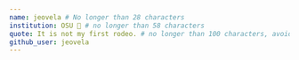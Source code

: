 ```yaml
---
name: jeovela # No longer than 28 characters
institution: OSU 🚩 # no longer than 58 characters
quote: It is not my first rodeo. # no longer than 100 characters, avoid using quotes(") to guarantee the format remains the same.
github_user: jeovela
---
```

